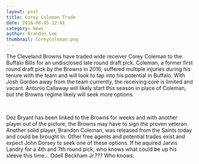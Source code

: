 ```yaml
---
layout: post
title: Corey Coleman Trade
date: 2018-08-05 12:01
category: News
author: Brandon Lee
thumbnail: CoreyColeman.png
---
```


The Cleveland Browns have traded wide receiver Corey Coleman to the Buffalo Bills for an undisclosed late round draft pick. Coleman, a former first round draft pick by the Browns in 2016, suffered multiple injuries during his tenure with the team and will look to tap into his potential in Buffalo. With Josh Gordon away from the team currently, the receiving core is limited and vacant. Antonio Callaway will likely start this season in place of Coleman, but the Browns regime likely will seek more options. 

<br>

Dez Bryant has been linked to the Browns for weeks and with another player out of the picture, the Browns may have to sign the proven veteran. Another solid player, Brandon Coleman, was released from the Saints today and could be brought in. Other free agents and potential trades exist and expect John Dorsey to seek one of these options. If he aquired Jarvis Landry for a 4th and 7th round pick, who knows what could be up his sleeve this time... Odell Beckham Jr.??? Who knows.

